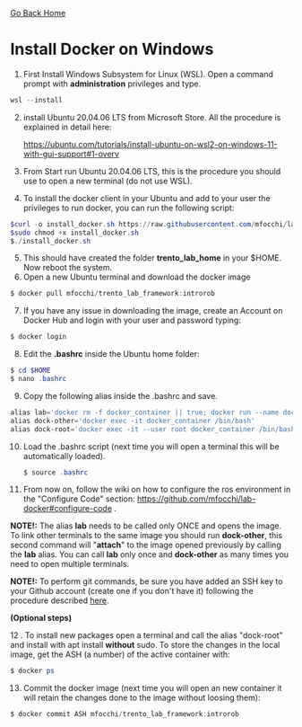 [Go Back Home](Home)

Install Docker on Windows 
================================================================================

1. First Install  Windows Subsystem for Linux (WSL). Open a command prompt with **administration** privileges and type. 

``` powershell
wsl --install
```

2. install Ubuntu 20.04.06 LTS from Microsoft Store. All the procedure is explained in detail here:

   https://ubuntu.com/tutorials/install-ubuntu-on-wsl2-on-windows-11-with-gui-support#1-overv

3. From Start run  Ubuntu 20.04.06 LTS, this is the procedure you should use to open a new terminal (do not use WSL).

4. To install the docker client in your Ubuntu and add to your user the privileges to run docker, you can run the following script:

```powershell
$curl -o install_docker.sh https://raw.githubusercontent.com/mfocchi/lab-docker/master/install_docker.sh
$sudo chmod +x install_docker.sh
$./install_docker.sh
```

5. This should have created the folder **trento_lab_home** in your $HOME. Now reboot the system.
6. Open a new Ubuntu terminal and download the docker image 

```powershell
$ docker pull mfocchi/trento_lab_framework:introrob
```

7. If you have any issue in downloading the image, create an Account on Docker Hub and login with your user and password typing:

```powershell
$ docker login
```

8. Edit the **.bashrc** inside the Ubuntu home folder:

```powershell
$ cd $HOME
$ nano .bashrc
```

9. Copy the following alias inside the .bashrc and save.

```powershell
alias lab='docker rm -f docker_container || true; docker run --name docker_container   --user $(id -u):$(id -g)  --workdir="/home/$USER" --volume="/etc/group:/etc/group:ro"   --volume="/etc/shadow:/etc/shadow:ro"  --volume="/etc/passwd:/etc/passwd:ro" --device=/dev/dri:/dev/dri  -e "QT_X11_NO_MITSHM=1" --network=host -it  --volume "/tmp/.X11-unix:/tmp/.X11-unix:rw" --volume $HOME/trento_lab_home:$HOME --env=HOME --env=USER  --privileged  -e SHELL --env="DISPLAY=$DISPLAY" --shm-size 2g --rm  --entrypoint /bin/bash mfocchi/trento_lab_framework:introrob'
alias dock-other='docker exec -it docker_container /bin/bash'
alias dock-root='docker exec -it --user root docker_container /bin/bash'
```

10. Load the .bashrc script (next time you will open a terminal this will be automatically loaded).

    ```powershell
    $ source .bashrc
    ```

11. From now on, follow the wiki on how to configure the ros environment in the "Configure Code" section: https://github.com/mfocchi/lab-docker#configure-code . 

**NOTE!:** The alias **lab** needs to be called only ONCE and opens the image. To link other terminals to the same image you should run **dock-other**, this second command will "**attach**" to the image opened previously by calling the **lab** alias.  You can call **lab** only once and **dock-other** as many times you need to open multiple terminals.

**NOTE!:** To perform git commands, be sure you have added an SSH key to your Github account (create one if you don't have it) following the procedure described   [here](https://github.com/mfocchi/lab-docker/blob/master/install_docker.md).





**(Optional steps)**

12 . To install new packages open a terminal and call the alias "dock-root" and install with apt install **without** sudo. To store the changes in the local image, get the ASH (a number) of the active container with:

```powershell
$ docker ps 
```

13. Commit the docker image (next time you will open an new container it will retain the changes done to the image without loosing them):

```powershell
$ docker commit ASH mfocchi/trento_lab_framework:introrob
```

